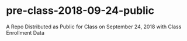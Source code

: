 # pre-class-2018-09-24-public
A Repo Distributed as Public for Class on September 24, 2018 with Class Enrollment Data

